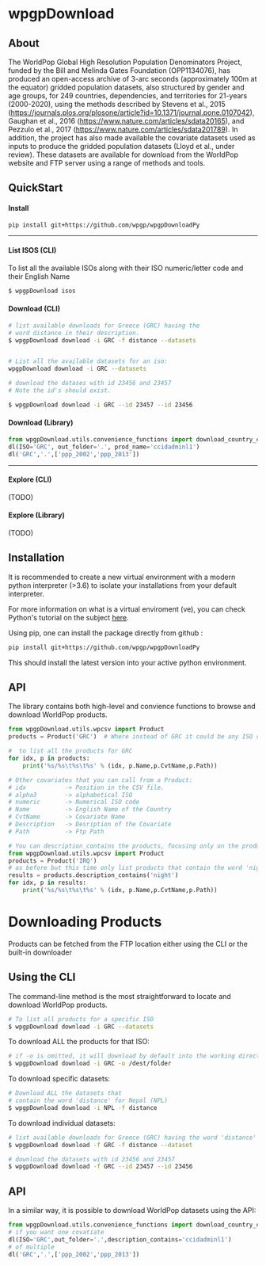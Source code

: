 
wpgpDownload
=====

About
-----

The WorldPop Global High Resolution Population Denominators Project, funded by the Bill and Melinda Gates Foundation (OPP1134076), has produced an open-access archive of 3-arc seconds (approximately 100m at the equator) gridded population datasets, also structured by gender and age groups, for 249 countries, dependencies, and territories for 21-years (2000-2020), using the methods described by Stevens et al., 2015 (https://journals.plos.org/plosone/article?id=10.1371/journal.pone.0107042), Gaughan et al., 2016 (https://www.nature.com/articles/sdata20165), and Pezzulo et al., 2017 (https://www.nature.com/articles/sdata201789). In addition, the project has also made available the covariate datasets used as inputs to produce the gridded population datasets (Lloyd et al., under review). These datasets are available for download from the WorldPop website and FTP server using a range of methods and tools.

QuickStart
-----

#### Install

```bash
pip install git+https://github.com/wpgp/wpgpDownloadPy
```
----

#### List ISOS (CLI)

To list all the available ISOs along with their ISO numeric/letter code and their English Name

```bash
$ wpgpDownload isos
```

#### Download (CLI)

```bash
# list available downloads for Greece (GRC) having the 
# word distance in their description.
$ wpgpDownload download -i GRC -f distance --datasets


# List all the available datasets for an iso:
wpgpDownload download -i GRC --datasets

# download the datases with id 23456 and 23457
# Note the id's should exist.

$ wpgpDownload download -i GRC --id 23457 --id 23456
```

#### Download (Library)
```python
from wpgpDownload.utils.convenience_functions import download_country_covariates as dl
dl(ISO='GRC', out_folder='.', prod_name='ccidadminl1')
dl('GRC','.',['ppp_2002','ppp_2013'])
``` 
----
#### Explore (CLI)
(TODO)

#### Explore (Library)
(TODO)


Installation
------------

It is recommended to create a new virtual environment with a modern python interpreter (>3.6)
to isolate your installations from your default interpreter.

For more information on what is a virtual enviroment (ve), you can check Python's tutorial on the subject [here][1].

Using pip, one can install the package directly from github : 

```bash
pip install git+https://github.com/wpgp/wpgpDownloadPy
```

This should install the latest version into your active python environment.


API
---

The library contains both high-level and convience functions to browse and download WorldPop products.

```python
from wpgpDownload.utils.wpcsv import Product
products = Product('GRC')  # Where instead of GRC it could be any ISO code.

#  to list all the products for GRC
for idx, p in products:
    print('%s/%s\t%s\t%s' % (idx, p.Name,p.CvtName,p.Path))

# Other covariates that you can call from a Product:
# idx           -> Position in the CSV file.
# alpha3        -> alphabetical ISO
# numeric       -> Numerical ISO code
# Name          -> English Name of the Country
# CvtName       -> Covariate Name
# Description   -> Desription of the Covariate
# Path          -> Ftp Path

# You can description_contains the products, focusing only on the products in which you are interested:
from wpgpDownload.utils.wpcsv import Product
products = Product('IRQ')
# as before but this time only list products that contain the word 'night' in their description:
results = products.description_contains('night')
for idx, p in results:
    print('%s/%s\t%s\t%s' % (idx, p.Name,p.CvtName,p.Path))

```

Downloading Products
====================

Products can be fetched from the FTP location either using the CLI or the built-in downloader


Using the CLI
-------------

The command-line method is the most straightforward to locate and download WorldPop products. 


```bash
# To list all products for a specific ISO
$ wpgpDownload download -i GRC --datasets


```

To download ALL the products for that ISO:
```bash
# if -o is omitted, it will download by default into the working directory
$ wpgpDownload download -i GRC -o /dest/folder
```

To download specific datasets:
```bash
# Download ALL the datasets that
# contain the word 'distance' for Nepal (NPL)
$ wpgpDownload download -i NPL -f distance
```

To download individual datasets:
```bash
# list available downloads for Greece (GRC) having the word 'distance' in their description.
$ wpgpDownload download -f GRC -f distance --dataset

# download the datasets with id 23456 and 23457
$ wpgpDownload download -f GRC --id 23457 --id 23456
```

API
---

In a similar way, it is possible to download WorldPop datasets using the API:

```python
from wpgpDownload.utils.convenience_functions import download_country_covariates as dl
# if you want one covatiate
dl(ISO='GRC',out_folder='.',description_contains='ccidadminl1')
# of multiple
dl('GRC','.',['ppp_2002','ppp_2013'])
``` 



[1]: https://docs.python.org/3/tutorial/venv.html
